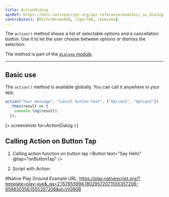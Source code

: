 ```yaml
---
title: ActionDialog
apiRef: https://docs.nativescript.org/api-reference/modules/_ui_dialogs_#action
contributors: [MisterBrownRSA, rigor789, ikoevska]
---
```


The `action()` method shows a list of selectable options and a cancellation button. Use it to let the user choose between options or dismiss the selection.

The method is part of the [`dialogs` module](https://docs.nativescript.org/api-reference/modules/_ui_dialogs_).

---

## Basic use

The `action()` method is available globally. You can call it anywhere in your app.

```JavaScript
action("Your message", "Cancel button text", ["Option1", "Option2"])
  .then(result => {
    console.log(result);
  });
```

[> screenshots for=ActionDialog <] 
## Calling Action on Button Tap
1.  Calling action function on button tap
<Button text="Say Hello" @tap="onButtonTap" />
                <!--Add your page content here-->
                
2. Script with Action:
<script>
    export default {
        methods: {
            onButtonTap() {
                action("Hello Rohit", "Cancel button text", [
                    "Option1",
                    "Option2"
                ]).then(result => {
                    console.log(result);
                });
                console.log("Button was pressed");
            }
        },

        data() {
            console.log("Button was pressed");
            return {
                message: "Hi Rohit"
            };
        }
    };
</script>
#Native Play Ground Example URL:
https://play.nativescript.org/?template=play-vue&_ga=2.157655994.1802957207.1555357206-859830356.1555357206&id=VlGR0B
